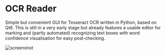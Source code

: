 # OCR Reader

Simple but convenient GUI for Tesseract OCR written in Python, based on Qt6. This is still in a very early stage but already features a usable editor for marking and (partly automated) recognizing text boxes with word confidence visualisation for easy post-checking.

![screenshot](https://user-images.githubusercontent.com/5293125/201544960-60702bae-890a-478b-a090-3470a5da97ff.jpg)
